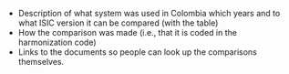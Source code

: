 
* Description of what system was used in Colombia which years and to what ISIC version it can be compared (with the table)
* How the comparison was made (i.e., that it is coded in the harmonization code)
* Links to the documents so people can look up the comparisons themselves.
